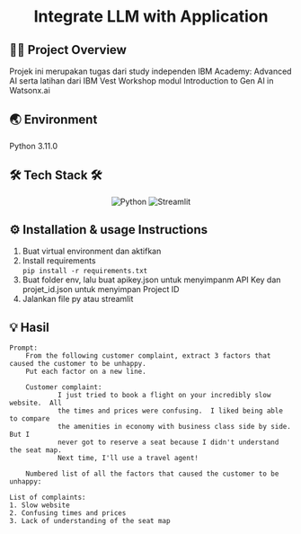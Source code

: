<div align="center"><h1>Integrate LLM with Application</h1></div>

## 👨‍🔧 Project Overview
Projek ini merupakan tugas dari study independen IBM Academy: Advanced AI serta latihan dari IBM Vest Workshop modul Introduction to Gen AI in Watsonx.ai

## 🌏 Environment
Python 3.11.0

## 🛠 Tech Stack 🛠
<div align="center">
    <img src="https://img.shields.io/badge/Python-3776AB?style=for-the-badge&logo=python&logoColor=white" alt="Python" />
    <img src="https://img.shields.io/badge/Streamlit-FF4B4B?style=for-the-badge&logo=streamlit&logoColor=white" alt="Streamlit" />
</div>

## ⚙ Installation & usage Instructions
1. Buat virtual environment dan aktifkan
2. Install requirements <br>
```pip install -r requirements.txt```
3. Buat folder env, lalu buat apikey.json untuk menyimpanm API Key dan projet_id.json untuk menyimpan Project ID
4. Jalankan file py atau streamlit

## 💡 Hasil
```
Prompt: 
    From the following customer complaint, extract 3 factors that caused the customer to be unhappy.
    Put each factor on a new line.

    Customer complaint:
            I just tried to book a flight on your incredibly slow website.  All
            the times and prices were confusing.  I liked being able to compare
            the amenities in economy with business class side by side.  But I
            never got to reserve a seat because I didn't understand the seat map.
            Next time, I'll use a travel agent!

    Numbered list of all the factors that caused the customer to be unhappy:

List of complaints:
1. Slow website
2. Confusing times and prices
3. Lack of understanding of the seat map
```

